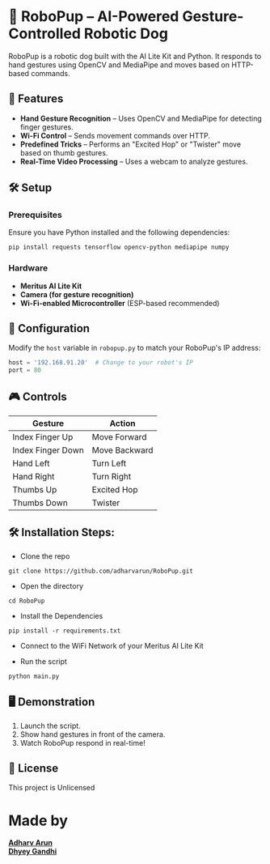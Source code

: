 # 🐶 RoboPup – AI-Powered Gesture-Controlled Robotic Dog

RoboPup is a robotic dog built with the AI Lite Kit and Python. It responds to hand gestures using OpenCV and MediaPipe and moves based on HTTP-based commands.

## 🚀 Features

- **Hand Gesture Recognition** – Uses OpenCV and MediaPipe for detecting finger gestures.
- **Wi-Fi Control** – Sends movement commands over HTTP.
- **Predefined Tricks** – Performs an "Excited Hop" or "Twister" move based on thumb gestures.
- **Real-Time Video Processing** – Uses a webcam to analyze gestures.

## 🛠️ Setup

### Prerequisites

Ensure you have Python installed and the following dependencies:

```bash
pip install requests tensorflow opencv-python mediapipe numpy
```

### Hardware

- **Meritus AI Lite Kit**
- **Camera (for gesture recognition)**
- **Wi-Fi-enabled Microcontroller** (ESP-based recommended)

## 🔧 Configuration

Modify the `host` variable in `robopup.py` to match your RoboPup's IP address:

```python
host = '192.168.91.20'  # Change to your robot's IP
port = 80
```

## 🎮 Controls

| Gesture         | Action       |
|---------------|------------|
| Index Finger Up | Move Forward |
| Index Finger Down | Move Backward |
| Hand Left | Turn Left |
| Hand Right | Turn Right |
| Thumbs Up | Excited Hop |
| Thumbs Down | Twister |

<h2>🛠️ Installation Steps:</h2>

- Clone the repo

```
git clone https://github.com/adharvarun/RoboPup.git
```

- Open the directory

```
cd RoboPup
```

- Install the Dependencies

```
pip install -r requirements.txt
```

- Connect to the WiFi Network of your Meritus AI Lite Kit

- Run the script

```
python main.py
```

## 🖥️ Demonstration

1. Launch the script.
2. Show hand gestures in front of the camera.
3. Watch RoboPup respond in real-time!

## 📜 License

This project is Unlicensed

# Made by

[**Adharv Arun**](https://github.com/adharvarun)  
[**Dhyey Gandhi**](https://github.com/DhyeyARTW)  
